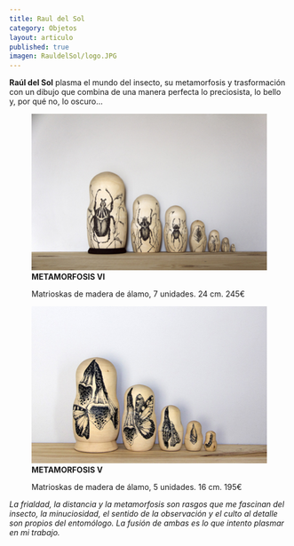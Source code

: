 ```yaml
---
title: Raul del Sol
category: Objetos
layout: articulo
published: true
imagen: RauldelSol/logo.JPG
---
```

**Raúl del Sol** plasma el mundo del insecto, su metamorfosis y trasformación con un dibujo que combina de una manera perfecta lo preciosista, lo bello y, por qué no,  lo oscuro…

<div class="figure-group">
<figure>
	<a href="/images/RauldelSol/METAMORFOSIS VI.jpg"><img src="/images/RauldelSol/METAMORFOSIS VI.jpg" alt="image"></a>
	<figcaption><b>METAMORFOSIS VI</b>

Matrioskas de madera de álamo, 7 unidades. 24 cm. 245€</figcaption>
</figure>

<figure>
	<a href="/images/RauldelSol/METAMORFOSIS V.jpg"><img src="/images/RauldelSol/METAMORFOSIS V.jpg" alt="image"></a>
	<figcaption><b>METAMORFOSIS V</b>

Matrioskas de madera de álamo, 5 unidades. 16 cm. 195€</figcaption>
</figure>
</div>


_La frialdad, la distancia y la metamorfosis son rasgos que me fascinan  del insecto, la minuciosidad, el sentido de la observación y el culto al detalle son propios del entomólogo. La fusión de ambas es lo que intento plasmar en mi trabajo._

